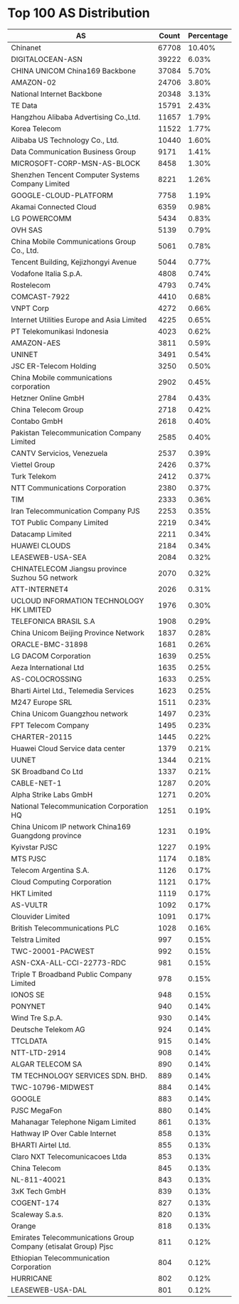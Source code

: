 # Top 100 AS Distribution
| AS | Count | Percentage |
|----|----|----|
| Chinanet | 67708 | 10.40% |
| DIGITALOCEAN-ASN | 39222 | 6.03% |
| CHINA UNICOM China169 Backbone | 37084 | 5.70% |
| AMAZON-02 | 24706 | 3.80% |
| National Internet Backbone | 20348 | 3.13% |
| TE Data | 15791 | 2.43% |
| Hangzhou Alibaba Advertising Co.,Ltd. | 11657 | 1.79% |
| Korea Telecom | 11522 | 1.77% |
| Alibaba US Technology Co., Ltd. | 10440 | 1.60% |
| Data Communication Business Group | 9171 | 1.41% |
| MICROSOFT-CORP-MSN-AS-BLOCK | 8458 | 1.30% |
| Shenzhen Tencent Computer Systems Company Limited | 8221 | 1.26% |
| GOOGLE-CLOUD-PLATFORM | 7758 | 1.19% |
| Akamai Connected Cloud | 6359 | 0.98% |
| LG POWERCOMM | 5434 | 0.83% |
| OVH SAS | 5139 | 0.79% |
| China Mobile Communications Group Co., Ltd. | 5061 | 0.78% |
| Tencent Building, Kejizhongyi Avenue | 5044 | 0.77% |
| Vodafone Italia S.p.A. | 4808 | 0.74% |
| Rostelecom | 4793 | 0.74% |
| COMCAST-7922 | 4410 | 0.68% |
| VNPT Corp | 4272 | 0.66% |
| Internet Utilities Europe and Asia Limited | 4225 | 0.65% |
| PT Telekomunikasi Indonesia | 4023 | 0.62% |
| AMAZON-AES | 3811 | 0.59% |
| UNINET | 3491 | 0.54% |
| JSC ER-Telecom Holding | 3250 | 0.50% |
| China Mobile communications corporation | 2902 | 0.45% |
| Hetzner Online GmbH | 2784 | 0.43% |
| China Telecom Group | 2718 | 0.42% |
| Contabo GmbH | 2618 | 0.40% |
| Pakistan Telecommunication Company Limited | 2585 | 0.40% |
| CANTV Servicios, Venezuela | 2537 | 0.39% |
| Viettel Group | 2426 | 0.37% |
| Turk Telekom | 2412 | 0.37% |
| NTT Communications Corporation | 2380 | 0.37% |
| TIM | 2333 | 0.36% |
| Iran Telecommunication Company PJS | 2253 | 0.35% |
| TOT Public Company Limited | 2219 | 0.34% |
| Datacamp Limited | 2211 | 0.34% |
| HUAWEI CLOUDS | 2184 | 0.34% |
| LEASEWEB-USA-SEA | 2084 | 0.32% |
| CHINATELECOM Jiangsu province Suzhou 5G network | 2070 | 0.32% |
| ATT-INTERNET4 | 2026 | 0.31% |
| UCLOUD INFORMATION TECHNOLOGY HK LIMITED | 1976 | 0.30% |
| TELEFONICA BRASIL S.A | 1908 | 0.29% |
| China Unicom Beijing Province Network | 1837 | 0.28% |
| ORACLE-BMC-31898 | 1681 | 0.26% |
| LG DACOM Corporation | 1639 | 0.25% |
| Aeza International Ltd | 1635 | 0.25% |
| AS-COLOCROSSING | 1633 | 0.25% |
| Bharti Airtel Ltd., Telemedia Services | 1623 | 0.25% |
| M247 Europe SRL | 1511 | 0.23% |
| China Unicom Guangzhou network | 1497 | 0.23% |
| FPT Telecom Company | 1495 | 0.23% |
| CHARTER-20115 | 1445 | 0.22% |
| Huawei Cloud Service data center | 1379 | 0.21% |
| UUNET | 1344 | 0.21% |
| SK Broadband Co Ltd | 1337 | 0.21% |
| CABLE-NET-1 | 1287 | 0.20% |
| Alpha Strike Labs GmbH | 1271 | 0.20% |
| National Telecommunication Corporation HQ | 1251 | 0.19% |
| China Unicom IP network China169 Guangdong province | 1231 | 0.19% |
| Kyivstar PJSC | 1227 | 0.19% |
| MTS PJSC | 1174 | 0.18% |
| Telecom Argentina S.A. | 1126 | 0.17% |
| Cloud Computing Corporation | 1121 | 0.17% |
| HKT Limited | 1119 | 0.17% |
| AS-VULTR | 1092 | 0.17% |
| Clouvider Limited | 1091 | 0.17% |
| British Telecommunications PLC | 1028 | 0.16% |
| Telstra Limited | 997 | 0.15% |
| TWC-20001-PACWEST | 992 | 0.15% |
| ASN-CXA-ALL-CCI-22773-RDC | 981 | 0.15% |
| Triple T Broadband Public Company Limited | 978 | 0.15% |
| IONOS SE | 948 | 0.15% |
| PONYNET | 940 | 0.14% |
| Wind Tre S.p.A. | 930 | 0.14% |
| Deutsche Telekom AG | 924 | 0.14% |
| TTCLDATA | 915 | 0.14% |
| NTT-LTD-2914 | 908 | 0.14% |
| ALGAR TELECOM SA | 890 | 0.14% |
| TM TECHNOLOGY SERVICES SDN. BHD. | 889 | 0.14% |
| TWC-10796-MIDWEST | 884 | 0.14% |
| GOOGLE | 883 | 0.14% |
| PJSC MegaFon | 880 | 0.14% |
| Mahanagar Telephone Nigam Limited | 861 | 0.13% |
| Hathway IP Over Cable Internet | 858 | 0.13% |
| BHARTI Airtel Ltd. | 855 | 0.13% |
| Claro NXT Telecomunicacoes Ltda | 853 | 0.13% |
| China Telecom | 845 | 0.13% |
| NL-811-40021 | 843 | 0.13% |
| 3xK Tech GmbH | 839 | 0.13% |
| COGENT-174 | 827 | 0.13% |
| Scaleway S.a.s. | 820 | 0.13% |
| Orange | 818 | 0.13% |
| Emirates Telecommunications Group Company (etisalat Group) Pjsc | 811 | 0.12% |
| Ethiopian Telecommunication Corporation | 804 | 0.12% |
| HURRICANE | 802 | 0.12% |
| LEASEWEB-USA-DAL | 801 | 0.12% |
